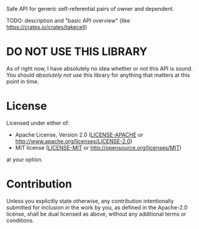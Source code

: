Safe API for generic self-referential pairs of owner and dependent.

TODO: description and "basic API overview" (like https://crates.io/crates/takecell)

# DO NOT USE THIS LIBRARY

As of right now, I have absolutely no idea whether or not this API is sound. You
should *absolutely not* use this library for anything that matters at this point
in time.

# License

Licensed under either of:

- Apache License, Version 2.0 ([LICENSE-APACHE](LICENSE-APACHE) or
  http://www.apache.org/licenses/LICENSE-2.0)
- MIT license ([LICENSE-MIT](LICENSE-MIT) or http://opensource.org/licenses/MIT)

at your option.

# Contribution

Unless you explicitly state otherwise, any contribution intentionally submitted
for inclusion in the work by you, as defined in the Apache-2.0 license, shall be
dual licensed as above, without any additional terms or conditions.
